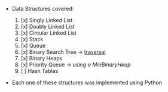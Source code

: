 * Data Structures covered:
    1. [x] Singly Linked List
    2. [x] Doubly Linked List
    3. [x] Circular Linked List
    4. [x] Stack
    5. [x] Queue
    6. [x] Binary Search Tree -> [traversal](https://github.com/yosoydead/Tree-Traversal)
    7. [x] Binary Heaps
    8. [x] Priority Queue -> *using a MinBinaryHeap*
    9. [ ] Hash Tables

* Each one of these structures was implemented using Python